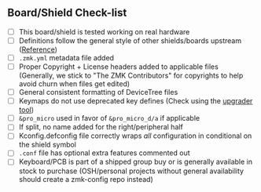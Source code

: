 <!-- If you're adding a board/shield please fill out this check-list, otherwise you can delete it -->
## Board/Shield Check-list
 - [ ] This board/shield is tested working on real hardware
 - [ ] Definitions follow the general style of other shields/boards upstream ([Reference](https://zmk.dev/docs/development/new-shield))
 - [ ] `.zmk.yml` metadata file added
 - [ ] Proper Copyright + License headers added to applicable files (Generally, we stick to "The ZMK Contributors" for copyrights to help avoid churn when files get edited)
 - [ ] General consistent formatting of DeviceTree files
 - [ ] Keymaps do not use deprecated key defines (Check using the [upgrader tool](https://zmk.dev/docs/codes/keymap-upgrader))
 - [ ] `&pro_micro` used in favor of `&pro_micro_d/a` if applicable
 - [ ] If split, no name added for the right/peripheral half
 - [ ] Kconfig.defconfig file correctly wraps *all* configuration in conditional on the shield symbol
 - [ ] `.conf` file has optional extra features commented out
 - [ ] Keyboard/PCB is part of a shipped group buy or is generally available in stock to purchase (OSH/personal projects without general availability should create a zmk-config repo instead)
